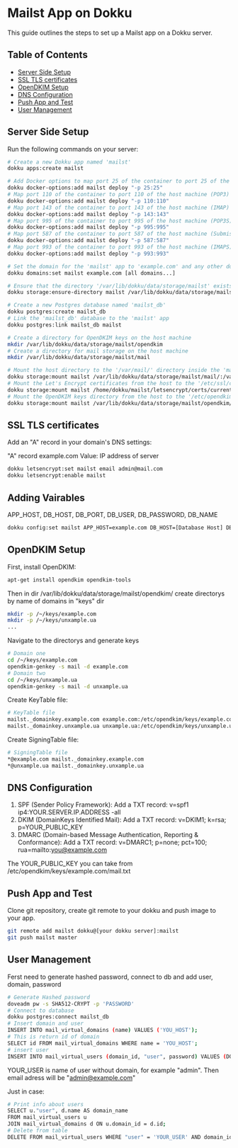 # Mailst App on Dokku

This guide outlines the steps to set up a Mailst app on a Dokku server.

## Table of Contents

- [Server Side Setup](#server-side-setup)
- [SSL TLS certificates](#ssl-tls-certificates)
- [OpenDKIM Setup](#opendkim-setup)
- [DNS Configuration](#dns-configuration)
- [Push App and Test](#push-app-and-test)
- [User Management](#user-management)

## Server Side Setup

Run the following commands on your server:

```bash
# Create a new Dokku app named 'mailst'
dokku apps:create mailst

# Add Docker options to map port 25 of the container to port 25 of the host machine (SMTP)
dokku docker-options:add mailst deploy "-p 25:25"
# Map port 110 of the container to port 110 of the host machine (POP3)
dokku docker-options:add mailst deploy "-p 110:110"
# Map port 143 of the container to port 143 of the host machine (IMAP)
dokku docker-options:add mailst deploy "-p 143:143"
# Map port 995 of the container to port 995 of the host machine (POP3S)
dokku docker-options:add mailst deploy "-p 995:995"
# Map port 587 of the container to port 587 of the host machine (Submission for email)
dokku docker-options:add mailst deploy "-p 587:587"
# Map port 993 of the container to port 993 of the host machine (IMAPS)
dokku docker-options:add mailst deploy "-p 993:993"

# Set the domain for the 'mailst' app to 'example.com' and any other domains
dokku domains:set mailst example.com [all domains...]

# Ensure that the directory '/var/lib/dokku/data/storage/mailst' exists on the host machine
dokku storage:ensure-directory mailst /var/lib/dokku/data/storage/mailst

# Create a new Postgres database named 'mailst_db'
dokku postgres:create mailst_db
# Link the 'mailst_db' database to the 'mailst' app
dokku postgres:link mailst_db mailst

# Create a directory for OpenDKIM keys on the host machine
mkdir /var/lib/dokku/data/storage/mailst/opendkim
# Create a directory for mail storage on the host machine
mkdir /var/lib/dokku/data/storage/mailst/mail

# Mount the host directory to the '/var/mail/' directory inside the 'mailst' container
dokku storage:mount mailst /var/lib/dokku/data/storage/mailst/mail/:/var/mail/
# Mount the Let's Encrypt certificates from the host to the '/etc/ssl/certs/' directory inside the 'mailst' container
dokku storage:mount mailst /home/dokku/mailst/letsencrypt/certs/current/certificates/:/etc/ssl/certs/
# Mount the OpenDKIM keys directory from the host to the '/etc/opendkim/' directory inside the 'mailst' container
dokku storage:mount mailst /var/lib/dokku/data/storage/mailst/opendkim/:/etc/opendkim/
```


## SSL TLS certificates
Add an "A" record in your domain's DNS settings:

"A" record example.com Value: IP address of server

```bash
dokku letsencrypt:set mailst email admin@mail.com
dokku letsencrypt:enable mailst
```

## Adding Vairables
APP_HOST, DB_HOST, DB_PORT, DB_USER, DB_PASSWORD, DB_NAME
```bash
dokku config:set mailst APP_HOST=example.com DB_HOST=[Database Host] DB_PORT=[Database Port] DB_USER=[Database Used] DB_PASSWORD=[PASSWORD] DB_NAME=[Database Name]
```

## OpenDKIM Setup
First, install OpenDKIM:
```bash
apt-get install opendkim opendkim-tools
```
Then in dir /var/lib/dokku/data/storage/mailst/opendkim/ create directorys by name of domains in "keys" dir
```bash
mkdir -p /~/keys/example.com
mkdir -p /~/keys/unxample.ua
...
```

Navigate to the directorys and generate keys
```bash
# Domain one
cd /~/keys/example.com
opendkim-genkey -s mail -d example.com
# Domain two
cd /~/keys/unxample.ua
opendkim-genkey -s mail -d unxample.ua
```
Create KeyTable file:
```bash
# KeyTable file
mailst._domainkey.example.com example.com:/etc/opendkim/keys/example.com/mail.private
mailst._domainkey.unxample.ua unxample.ua:/etc/opendkim/keys/unxample.ua/mail.private
```

Create SigningTable file:
```bash
# SigningTable file
*@example.com mailst._domainkey.example.com
*@unxample.ua mailst._domainkey.unxample.ua
```

## DNS Configuration
1. SPF (Sender Policy Framework):
   Add a TXT record: v=spf1 ip4:YOUR.SERVER.IP.ADDRESS -all
2. DKIM (DomainKeys Identified Mail):
   Add a TXT record: v=DKIM1; k=rsa; p=YOUR_PUBLIC_KEY
3. DMARC (Domain-based Message Authentication, Reporting & Conformance):
   Add a TXT record: v=DMARC1; p=none; pct=100; rua=mailto:you@example.com

The YOUR_PUBLIC_KEY you can take from /etc/opendkim/keys/example.com/mail.txt

## Push App and Test

Clone git repository, create git remote to your dokku and push image to your app.
```bash
git remote add mailst dokku@[your dokku server]:mailst
git push mailst master
```

## User Management
Ferst need to generate hashed password, connect to db and add user, domain, password
```bash
# Generate Hashed password
doveadm pw -s SHA512-CRYPT -p 'PASSWORD'
# Connect to database
dokku postgres:connect mailst_db
# Insert domain and user
INSERT INTO mail_virtual_domains (name) VALUES ('YOU_HOST');
# This is return id of domain
SELECT id FROM mail_virtual_domains WHERE name = 'YOU_HOST';
# insert user
INSERT INTO mail_virtual_users (domain_id, "user", password) VALUES (DOMAIN_ID, 'YOUR_USER', 'HASHED_PASSWORD');
```
YOUR_USER is name of user without domain, for example "admin". Then email adress will be "admin@example.com"

Just in case:
```bash
# Print info about users
SELECT u."user", d.name AS domain_name
FROM mail_virtual_users u
JOIN mail_virtual_domains d ON u.domain_id = d.id;
# Delete from table
DELETE FROM mail_virtual_users WHERE "user" = 'YOUR_USER' AND domain_id = (SELECT id FROM mail_virtual_domains WHERE name = 'example.com');
```






